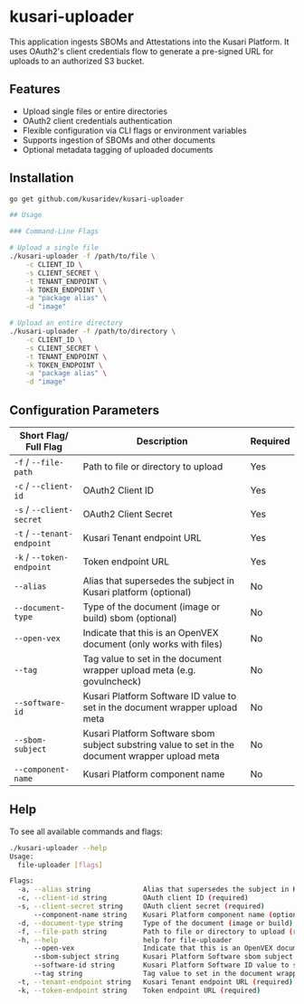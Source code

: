 # kusari-uploader

This application ingests SBOMs and Attestations into the Kusari Platform. It uses OAuth2's client credentials flow to generate a pre-signed URL for uploads to an authorized S3 bucket.

## Features

-   Upload single files or entire directories
-   OAuth2 client credentials authentication
-   Flexible configuration via CLI flags or environment variables
-   Supports ingestion of SBOMs and other documents
-   Optional metadata tagging of uploaded documents

## Installation

```bash
go get github.com/kusaridev/kusari-uploader

## Usage

### Command-Line Flags

# Upload a single file
./kusari-uploader -f /path/to/file \
    -c CLIENT_ID \
    -s CLIENT_SECRET \
    -t TENANT_ENDPOINT \
    -k TOKEN_ENDPOINT \
    -a "package alias" \
    -d "image"

# Upload an entire directory
./kusari-uploader -f /path/to/directory \
    -c CLIENT_ID \
    -s CLIENT_SECRET \
    -t TENANT_ENDPOINT \
    -k TOKEN_ENDPOINT \
    -a "package alias" \
    -d "image"
```

## Configuration Parameters
| Short Flag/ Full Flag | Description | Required |
|------------------|-------------|----------|
| `-f` / `--file-path` | Path to file or directory to upload | Yes |
| `-c` / `--client-id` | OAuth2 Client ID | Yes |
| `-s` / `--client-secret` | OAuth2 Client Secret | Yes |
| `-t` / `--tenant-endpoint` | Kusari Tenant endpoint URL | Yes |
| `-k` / `--token-endpoint` | Token endpoint URL | Yes |
| `--alias` | Alias that supersedes the subject in Kusari platform (optional) | No |
| `--document-type` | Type of the document (image or build) sbom (optional) | No |
| `--open-vex` | Indicate that this is an OpenVEX document (only works with files) | No |
| `--tag` | Tag value to set in the document wrapper upload meta (e.g. govulncheck) | No |
| `--software-id` | Kusari Platform Software ID value to set in the document wrapper upload meta | No |
| `--sbom-subject` | Kusari Platform Software sbom subject substring value to set in the document wrapper upload meta | No |
| `--component-name` | Kusari Platform component name | No |

## Help

To see all available commands and flags:

```bash
./kusari-uploader --help
Usage:
  file-uploader [flags]

Flags:
  -a, --alias string             Alias that supersedes the subject in Kusari platform (optional)
  -c, --client-id string         OAuth client ID (required)
  -s, --client-secret string     OAuth client secret (required)
      --component-name string    Kusari Platform component name (optional)
  -d, --document-type string     Type of the document (image or build) sbom (optional)
  -f, --file-path string         Path to file or directory to upload (required)
  -h, --help                     help for file-uploader
      --open-vex                 Indicate that this is an OpenVEX document (optional, only works with files)
      --sbom-subject string      Kusari Platform Software sbom subject substring value to set in the document wrapper upload meta (optional)
      --software-id string       Kusari Platform Software ID value to set in the document wrapper upload meta (optional)
      --tag string               Tag value to set in the document wrapper upload meta (optional, e.g. govulncheck)
  -t, --tenant-endpoint string   Kusari Tenant endpoint URL (required)
  -k, --token-endpoint string    Token endpoint URL (required)
  ```
